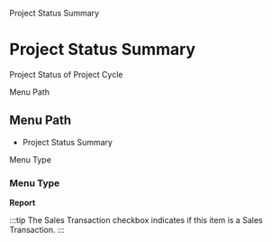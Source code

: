 
Project Status Summary
# Project Status Summary


Project Status of Project Cycle

Menu Path
## Menu Path



- Project Status Summary

Menu Type
### Menu Type

**Report**

:::tip
The Sales Transaction checkbox indicates if this item is a Sales Transaction.
:::
